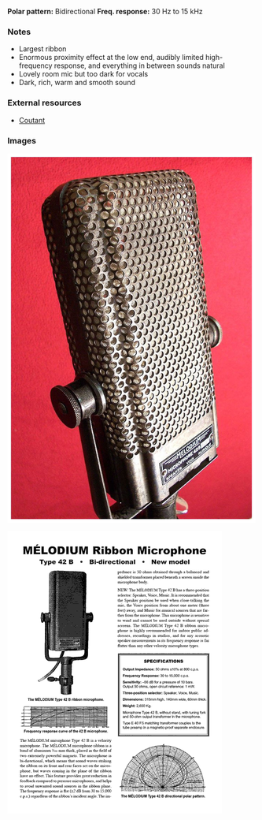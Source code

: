 **Polar pattern:** Bidirectional
**Freq. response:** 30 Hz to 15 kHz

### Notes
- Largest ribbon
- Enormous proximity effect at the low end, audibly limited high-frequency response, and everything in between sounds natural
- Lovely room mic but too dark for vocals
- Dark, rich, warm and smooth sound

### External resources
- [Coutant](https://www.coutant.org/melodium/index.html)

### Images
![](../images/melodium01.jpg)

![](../images/melodium%2042bn%20spec%20sheet.png)
